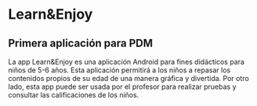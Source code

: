 
# Learn&Enjoy

## Primera aplicación para PDM

La app Learn&Enjoy es una aplicación Android para fines didácticos para niños de 5-6 años. Esta aplicación permitirá a los niños a repasar los contenidos propios de su edad de una manera gráfica y divertida. Por otro lado, esta app puede ser usada por el profesor para realizar pruebas y consultar las calificaciones de los niños.



